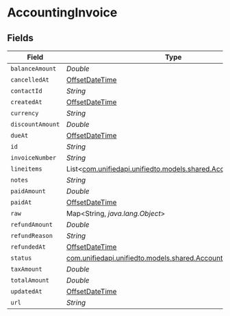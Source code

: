 # AccountingInvoice


## Fields

| Field                                                                                                            | Type                                                                                                             | Required                                                                                                         | Description                                                                                                      |
| ---------------------------------------------------------------------------------------------------------------- | ---------------------------------------------------------------------------------------------------------------- | ---------------------------------------------------------------------------------------------------------------- | ---------------------------------------------------------------------------------------------------------------- |
| `balanceAmount`                                                                                                  | *Double*                                                                                                         | :heavy_minus_sign:                                                                                               | N/A                                                                                                              |
| `cancelledAt`                                                                                                    | [OffsetDateTime](https://docs.oracle.com/javase/8/docs/api/java/time/OffsetDateTime.html)                        | :heavy_minus_sign:                                                                                               | N/A                                                                                                              |
| `contactId`                                                                                                      | *String*                                                                                                         | :heavy_minus_sign:                                                                                               | N/A                                                                                                              |
| `createdAt`                                                                                                      | [OffsetDateTime](https://docs.oracle.com/javase/8/docs/api/java/time/OffsetDateTime.html)                        | :heavy_minus_sign:                                                                                               | N/A                                                                                                              |
| `currency`                                                                                                       | *String*                                                                                                         | :heavy_minus_sign:                                                                                               | N/A                                                                                                              |
| `discountAmount`                                                                                                 | *Double*                                                                                                         | :heavy_minus_sign:                                                                                               | N/A                                                                                                              |
| `dueAt`                                                                                                          | [OffsetDateTime](https://docs.oracle.com/javase/8/docs/api/java/time/OffsetDateTime.html)                        | :heavy_minus_sign:                                                                                               | N/A                                                                                                              |
| `id`                                                                                                             | *String*                                                                                                         | :heavy_minus_sign:                                                                                               | N/A                                                                                                              |
| `invoiceNumber`                                                                                                  | *String*                                                                                                         | :heavy_minus_sign:                                                                                               | N/A                                                                                                              |
| `lineitems`                                                                                                      | List<[com.unifiedapi.unifiedto.models.shared.AccountingLineitem](../../models/shared/AccountingLineitem.md)>     | :heavy_minus_sign:                                                                                               | N/A                                                                                                              |
| `notes`                                                                                                          | *String*                                                                                                         | :heavy_minus_sign:                                                                                               | N/A                                                                                                              |
| `paidAmount`                                                                                                     | *Double*                                                                                                         | :heavy_minus_sign:                                                                                               | N/A                                                                                                              |
| `paidAt`                                                                                                         | [OffsetDateTime](https://docs.oracle.com/javase/8/docs/api/java/time/OffsetDateTime.html)                        | :heavy_minus_sign:                                                                                               | N/A                                                                                                              |
| `raw`                                                                                                            | Map<String, *java.lang.Object*>                                                                                  | :heavy_minus_sign:                                                                                               | N/A                                                                                                              |
| `refundAmount`                                                                                                   | *Double*                                                                                                         | :heavy_minus_sign:                                                                                               | N/A                                                                                                              |
| `refundReason`                                                                                                   | *String*                                                                                                         | :heavy_minus_sign:                                                                                               | N/A                                                                                                              |
| `refundedAt`                                                                                                     | [OffsetDateTime](https://docs.oracle.com/javase/8/docs/api/java/time/OffsetDateTime.html)                        | :heavy_minus_sign:                                                                                               | N/A                                                                                                              |
| `status`                                                                                                         | [com.unifiedapi.unifiedto.models.shared.AccountingInvoiceStatus](../../models/shared/AccountingInvoiceStatus.md) | :heavy_minus_sign:                                                                                               | N/A                                                                                                              |
| `taxAmount`                                                                                                      | *Double*                                                                                                         | :heavy_minus_sign:                                                                                               | N/A                                                                                                              |
| `totalAmount`                                                                                                    | *Double*                                                                                                         | :heavy_minus_sign:                                                                                               | N/A                                                                                                              |
| `updatedAt`                                                                                                      | [OffsetDateTime](https://docs.oracle.com/javase/8/docs/api/java/time/OffsetDateTime.html)                        | :heavy_minus_sign:                                                                                               | N/A                                                                                                              |
| `url`                                                                                                            | *String*                                                                                                         | :heavy_minus_sign:                                                                                               | N/A                                                                                                              |